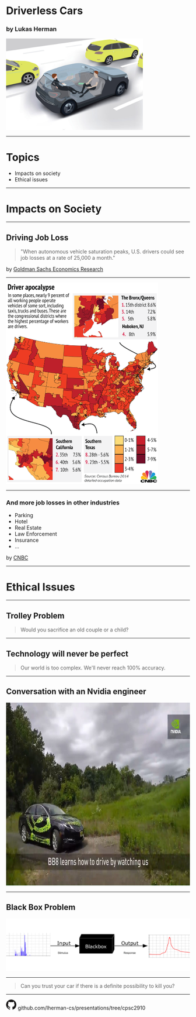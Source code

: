 # Driverless Cars

### by Lukas Herman

<img src="images/driverless-cars.jpg" height="250">

---

# Topics

- Impacts on society
- Ethical issues

---

# Impacts on Society

---

## Driving Job Loss

> "When autonomous vehicle saturation peaks, U.S. drivers could see job losses at a rate of 25,000 a month."

by [Goldman Sachs Economics Research](https://www.cnbc.com/2017/05/22/goldman-sachs-analysis-of-autonomous-vehicle-job-loss.html)

---

<img src="images/driver-apocalypse.png" height="550">

---

### And more job losses in other industries

- Parking
- Hotel
- Real Estate
- Law Enforcement
- Insurance
- ...

by [CNBC](https://www.cnbc.com/2017/05/03/self-driving-cars-will-disrupt-10-industries-commentary.html)

---

# Ethical Issues

---

## Trolley Problem

> Would you sacrifice an old couple or a child?

---

## Technology will never be perfect

> Our world is too complex. We'll never reach 100% accuracy.

---

## Conversation with an Nvidia engineer

<img src="images/bb8.jpg" height="500">

---

## Black Box Problem

<img src="images/black-box.png">

---

> Can you trust your car if there is a definite possibility to kill you?

---

<img src="images/github.png" style="border: 0;" height="28"> github.com/lherman-cs/presentations/tree/cpsc2910
